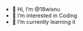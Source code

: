 - 👋 Hi, I’m @18wisnu
- 👀 I’m interested in Coding
- 🌱 I’m currently learning it

<!---
18wisnu/18wisnu is a ✨ special ✨ repository because its `README.md` (this file) appears on your GitHub profile.
You can click the Preview link to take a look at your changes.
--->
